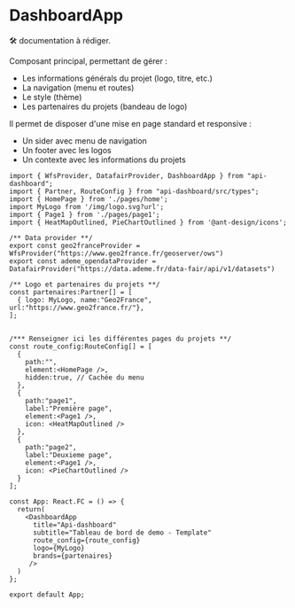# DashboardApp

🛠️ documentation à rédiger.

Composant principal, permettant de gérer : 
- Les informations générals du projet (logo, titre, etc.)
- La navigation (menu et routes)
- Le style (thème)
- Les partenaires du projets (bandeau de logo)

Il permet de disposer d'une mise en page standard et responsive : 
- Un sider avec menu de navigation
- Un footer avec les logos
- Un contexte avec les informations du projets


```tsx
import { WfsProvider, DatafairProvider, DashboardApp } from "api-dashboard";
import { Partner, RouteConfig } from "api-dashboard/src/types";
import { HomePage } from './pages/home';
import MyLogo from '/img/logo.svg?url';
import { Page1 } from './pages/page1';
import { HeatMapOutlined, PieChartOutlined } from '@ant-design/icons';

/** Data provider **/
export const geo2franceProvider = WfsProvider("https://www.geo2france.fr/geoserver/ows")
export const ademe_opendataProvider = DatafairProvider("https://data.ademe.fr/data-fair/api/v1/datasets") 

/** Logo et partenaires du projets **/
const partenaires:Partner[] = [
  { logo: MyLogo, name:"Geo2France", url:"https://www.geo2france.fr/"},
];


/*** Renseigner ici les différentes pages du projets **/
const route_config:RouteConfig[] = [
  { 
    path:"",
    element:<HomePage />,
    hidden:true, // Cachée du menu
  },
  { 
    path:"page1",
    label:"Première page",
    element:<Page1 />,
    icon: <HeatMapOutlined />
  },
  { 
    path:"page2",
    label:"Deuxieme page",
    element:<Page1 />,
    icon: <PieChartOutlined />
  }
];

const App: React.FC = () => {
  return(
    <DashboardApp
      title="Api-dashboard"
      subtitle="Tableau de bord de demo - Template"
      route_config={route_config}
      logo={MyLogo}
      brands={partenaires}
     />
  )
};

export default App;

```
